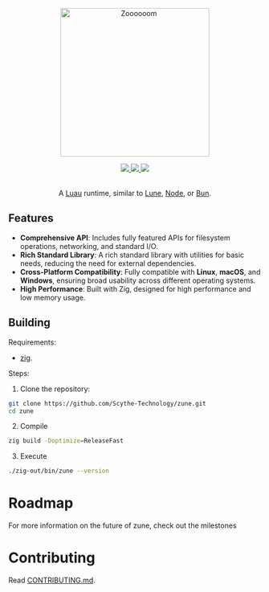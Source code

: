 <p align="center">
    <a href="https://zune.sh"><img height="296px" src="https://raw.githubusercontent.com/Scythe-Technology/zune-docs/master/public/logo-tag.svg" alt="Zoooooom"/></a>
</p>
<div align="center">
    <a href="https://github.com/Scythe-Technology/Zune/releases" target="_blank"><img src="https://img.shields.io/badge/x64,_arm64-Linux?style=flat-square&logo=linux&logoColor=white&label=Linux&color=orange"/>
    <img src="https://img.shields.io/badge/x64,_arm64-macOs?style=flat-square&logo=apple&label=macOs&color=white"/>
    <img src="https://img.shields.io/badge/x64,_arm64-windows?style=flat-square&label=Windows&color=blue"/></a>
</div>

<br/>

<p align="center">
A <a href="https://luau.org/">Luau</a> runtime, similar to <a href="https://lune-org.github.io/docs">Lune</a>, <a href="https://nodejs.org">Node</a>, or <a href="https://bun.sh">Bun</a>.
</p>

## Features
- **Comprehensive API**: Includes fully featured APIs for filesystem operations, networking, and standard I/O.
- **Rich Standard Library**: A rich standard library with utilities for basic needs, reducing the need for external dependencies.
- **Cross-Platform Compatibility**: Fully compatible with **Linux**, **macOS**, and **Windows**, ensuring broad usability across different operating systems.
- **High Performance**: Built with Zig, designed for high performance and low memory usage.

## Building

Requirements:
- [zig](https://ziglang.org/).

Steps:
1. Clone the repository:
```sh
git clone https://github.com/Scythe-Technology/zune.git
cd zune
```
2. Compile
```sh
zig build -Doptimize=ReleaseFast
```
3. Execute
```sh
./zig-out/bin/zune --version
```

# Roadmap
For more information on the future of zune, check out the milestones


# Contributing
Read [CONTRIBUTING.md](https://github.com/Scythe-Technology/zune/blob/master/CONTRIBUTING.md).
